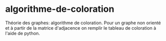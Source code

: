 # algorithme-de-coloration
Théorie des graphes: algorithme de coloration.
Pour un graphe non orienté et à partir de la matrice d'adjacence on remplir le tableau de coloration à l'aide de python.
